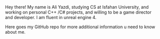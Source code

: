 Hey there!
My name is Ali Yazdi, studying CS at Isfahan University, and working on personal C++ /C# projects, and willing to be a game director and developer. 
I am fluent in unreal engine 4.

Here goes my GitHub repo for more additional information u need to know about me.
